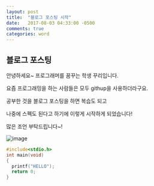 ```yaml
---
layout: post
title:  "블로그 포스팅 시작"
date:   2017-08-03 04:33:00 -0500
comments: true
categories: word
---
```


## 블로그 포스팅
안녕하세요~ 프로그래머를 꿈꾸는 학생 꾸리입니다.

요즘 프로그래밍을 하는 사람들은 모두 githup을 사용하더라구요.

공부한 것을 블로그 포스팅을 하면 복습도 되고 

나중에 스펙도 된다고 하기에 이렇게 시작하게 되었습니다!

많은 조언 부탁드립니다~!


![image]({{kookyungmin.github.io}}/image/test.jpg)

``` C++
#include<stdio.h>
int main(void)
{
  printf("HELLO");
  return 0;
}
```
